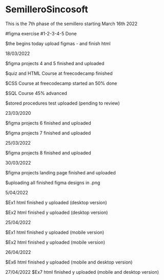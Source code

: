 # SemilleroSincosoft

This is the 7th phase of the semillero starting March 16th 2022

#figma exercise #1-2-3-4-5 Done

$the begins today
upload figmas - and finish html

18/03/2022

$figma projects 4 and 5 finished and uploaded 

$quiz and HTML Course at freecodecamp finished 

$CSS Course at freecodecamp started an 50% done

$SQL Course 45% advanced

$stored procedures test uploaded (pending to review)

23/03/2020

$figma projects 6 finished and uploaded 

$figma projects 7 finished and uploaded

25/03/2022

$figma projects 8 finished and uploaded

30/03/2022

$figma projects landing page finished and uploaded



$uploading all finished figma designs in .png

5/04/2022

$Ex1 html finished y uploaded (desktop version)

$Ex2 html finished y uploaded (desktop version)

25/04/2022

$Ex1 html finished y uploaded (mobile version)

$Ex2 html finished y uploaded (mobile version)

26/04/2022

$Ex6 html finished y uploaded (mobile and desktop version)

27/04/2022
$Ex7 html finished y uploaded (mobile and desktop version)




